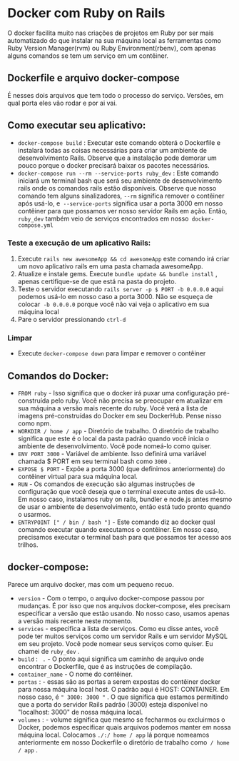 #  Docker com Ruby on Rails
O docker facilita muito nas criações de projetos em Ruby por ser mais automatizado do que instalar na sua máquina local as ferramentas como Ruby Version Manager(rvm) ou Ruby Environment(rbenv), com apenas alguns comandos se tem um serviço em um contêiner.

##  Dockerfile e arquivo docker-compose
É nesses dois arquivos que tem todo o processo do serviço. Versões, em qual porta eles vão rodar e por ai vai.

##  Como executar seu aplicativo:

-  `docker-compose build` : Executar este comando obterá o Dockerfile e instalará todas as coisas necessárias para criar um ambiente de desenvolvimento Rails. Observe que a instalação pode demorar um pouco porque o docker precisará baixar os pacotes necessários.
-  `docker-compose run --rm --service-ports ruby_dev` : Este comando iniciará um terminal bash que será seu ambiente de desenvolvimento rails onde os comandos rails estão disponíveis. Observe que nosso comando tem alguns sinalizadores, `--rm` significa remover o contêiner após usá-lo, e` --service-ports` significa usar a porta 3000 em nosso contêiner para que possamos ver nosso servidor Rails em ação. Então, `ruby_dev` também veio de serviços encontrados em nosso` docker-compose.yml`

###  Teste a execução de um aplicativo Rails:

1. Execute `rails new awesomeApp && cd awesomeApp` este comando irá criar um novo aplicativo rails em uma pasta chamada awesomeApp.
2. Atualize e instale gems. Execute `bundle update && bundle install` , apenas certifique-se de que está na pasta do projeto.
3. Teste o servidor executando `rails server -p $ PORT -b 0.0.0.0` aqui podemos usá-lo em nosso caso a porta 3000. Não se esqueça de colocar` -b 0.0.0.0` porque você não vai veja o aplicativo em sua máquina local
4. Pare o servidor pressionando `ctrl-d`

###  Limpar

- Execute `docker-compose down` para limpar e remover o contêiner

##  Comandos do Docker:

-  `FROM ruby` - Isso significa que o docker irá puxar uma configuração pré-construída pelo ruby. Você não precisa se preocupar em atualizar em sua máquina a versão mais recente do ruby. Você verá a lista de imagens pré-construídas do Docker em seu DockerHub. Pense nisso como npm.
-  `WORKDIR / home / app` - Diretório de trabalho. O diretório de trabalho significa que este é o local da pasta padrão quando você inicia o ambiente de desenvolvimento. Você pode nomeá-lo como quiser.
-  `ENV PORT 3000` - Variável de ambiente. Isso definirá uma variável chamada $ PORT em seu terminal bash como `3000` .
-  `EXPOSE $ PORT` - Expõe a porta 3000 (que definimos anteriormente) do contêiner virtual para sua máquina local.
-  `RUN` - Os comandos de execução são algumas instruções de configuração que você deseja que o terminal execute antes de usá-lo. Em nosso caso, instalamos ruby ​​on rails, bundler e node.js antes mesmo de usar o ambiente de desenvolvimento, então está tudo pronto quando o usarmos.
-  `ENTRYPOINT [" / bin / bash "]` - Este comando diz ao docker qual comando executar quando executamos o contêiner. Em nosso caso, precisamos executar o terminal bash para que possamos ter acesso aos trilhos.

##  docker-compose:

Parece um arquivo docker, mas com um pequeno recuo.

-  `version` - Com o tempo, o arquivo docker-compose passou por mudanças. É por isso que nos arquivos docker-compose, eles precisam especificar a versão que estão usando. No nosso caso, usamos apenas a versão mais recente neste momento.
-  `services` - especifica a lista de serviços. Como eu disse antes, você pode ter muitos serviços como um servidor Rails e um servidor MySQL em seu projeto. Você pode nomear seus serviços como quiser. Eu chamei de `ruby_dev` .
-  `build` : ` .` - O ponto aqui significa um caminho de arquivo onde encontrar o Dockerfile, que é as instruções de compilação.
-  `container_name` - O nome do contêiner.
-  `portas` : - essas são as portas a serem expostas do contêiner docker para nossa máquina local host. O padrão aqui é HOST: CONTAINER. Em nosso caso, é `" 3000: 3000 "` . O que significa que estamos permitindo que a porta do servidor Rails padrão (3000) esteja disponível no "localhost: 3000" de nossa máquina local.
-  `volumes` : - volume significa que mesmo se fecharmos ou excluirmos o Docker, podemos especificar quais arquivos podemos manter em nossa máquina local. Colocamos `./:/ home / app` lá porque nomeamos anteriormente em nosso Dockerfile o diretório de trabalho como` / home / app` .